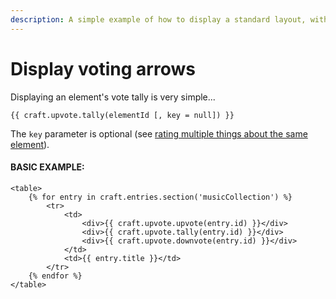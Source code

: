 ```yaml
---
description: A simple example of how to display a standard layout, with an upvote button, downvote button, and total element tally.
---
```


# Display voting arrows

Displaying an element's vote tally is very simple...

```twig
{{ craft.upvote.tally(elementId [, key = null]) }}
```

The `key` parameter is optional (see [rating multiple things about the same element](/multiple-voting-for-the-same-element/)).

#### BASIC EXAMPLE:

```twig
<table>
    {% for entry in craft.entries.section('musicCollection') %}
        <tr>
            <td>
                <div>{{ craft.upvote.upvote(entry.id) }}</div>
                <div>{{ craft.upvote.tally(entry.id) }}</div>
                <div>{{ craft.upvote.downvote(entry.id) }}</div>
            </td>
            <td>{{ entry.title }}</td>
        </tr>
    {% endfor %}
</table>
```
